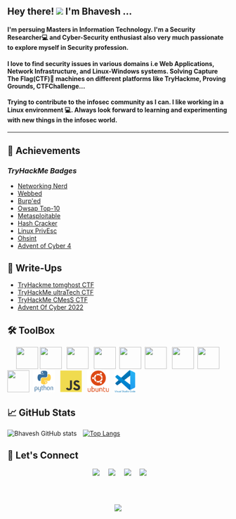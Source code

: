 <h2> Hey there! <img src="https://raw.githubusercontent.com/MartinHeinz/MartinHeinz/master/wave.gif" width="30px"> I'm Bhavesh ...</h2>

<h4>I'm persuing Masters in Information Technology. I'm a Security Researcher💻 and Cyber-Security enthusiast also very much passionate to explore myself in Security profession. </h4>
  
<h4>I love to find security issues in various domains i.e Web Applications, Network Infrastructure, and Linux-Windows systems. Solving Capture The Flag(CTF)🚩 machines on different platforms like TryHackme, Proving Grounds, CTFChallenge...</h4>
  
<h4>Trying to contribute to the infosec community as I can. I like working in a Linux environment 💻. Always look forward to learning and experimenting with new things in the infosec world. </h4>
  <hr/>

  ## :medal_sports: Achievements
  ### <i>TryHackMe Badges</i>
  
   +  <a href="https://tryhackme.com/bhaveshharmalkar/badges/network-fundamentals" target="_blank" rel="noopener noreferrer">Networking Nerd</a>   
   +  <a href="https://tryhackme.com/bhaveshharmalkar/badges/web-fund" target="_blank" rel="noopener noreferrer">Webbed</a>
   +  <a href="https://tryhackme.com/bhaveshharmalkar/badges/burped" target="_blank" rel="noopener noreferrer">Burp'ed</a>
   +  <a href="https://tryhackme.com/bhaveshharmalkar/badges/owasp-10" target="_blank" rel="noopener noreferrer">Owsap Top-10</a>
   +  <a href="https://tryhackme.com/bhaveshharmalkar/badges/metasploitable" target="_blank" rel="noopener noreferrer">Metasploitable</a>
   +  <a href="https://tryhackme.com/bhaveshharmalkar/badges/hash-cracker" target="_blank" rel="noopener noreferrer">Hash Cracker</a>
   +  <a href="https://tryhackme.com/bhaveshharmalkar/badges/linux-privesc" target="_blank" rel="noopener noreferrer">Linux PrivEsc</a>
   +  <a href="https://tryhackme.com/bhaveshharmalkar/badges/ohsint" target="_blank" rel="noopener noreferrer">Ohsint</a>
   +  <a href="https://tryhackme.com/bhaveshharmalkar/badges/adventofcyber4" target="_blank" rel="noopener noreferrer">Advent of Cyber 4</a>


  
   ## :closed_book: Write-Ups
  
  <!-- BLOG-POST-LIST:START -->
- [TryHackme tomghost CTF](https://medium.com/@bhaveshharmalkar/tryhackme-tomghost-ctf-c24a0c806211?source=rss-8243bd4d22d1------2)
- [TryHackMe ultraTech CTF](https://infosecwriteups.com/tryhackme-ultratech-ctf-5f4a8e238ed9?source=rss-8243bd4d22d1------2)
- [TryHackMe CMesS CTF](https://infosecwriteups.com/tryhackme-cmess-ctf-c1339774550e?source=rss-8243bd4d22d1------2)
- [Advent Of Cyber 2022](https://medium.com/@bhaveshharmalkar/advent-of-cyber-2022-ebd2debaec0e?source=rss-8243bd4d22d1------2)
<!-- BLOG-POST-LIST:END -->
  <!--
  [wants to read more...](https://medium.com/@bhaveshharmalkar)
-->
  ## :hammer_and_wrench: ToolBox 
   
&nbsp;&nbsp;&nbsp;&nbsp;&nbsp;<img src="https://www.kali.org/tools/metasploit-framework/images/metasploit-framework-logo.svg" width="50" height="50"/>&nbsp;<img src="https://www.kali.org/tools/burpsuite/images/burpsuite-logo.svg" width="50" height="50"/>&nbsp;&nbsp;&nbsp;<img src="https://www.kali.org/tools/nmap/images/nmap-logo.svg" width="50" height="50"/>&nbsp;&nbsp;&nbsp;<img src="https://www.kali.org/tools/bloodhound/images/bloodhound-logo.svg" width="50" height="50" />&nbsp;&nbsp;<img src="https://www.kali.org/tools/john/images/john-logo.svg" width="50" height="50" />&nbsp;&nbsp;<img src="https://www.kali.org/tools/hydra/images/hydra-logo.svg" width="50" height="50"/>&nbsp;&nbsp;&nbsp;<img src="https://www.kali.org/tools/wireshark/images/wireshark-logo.svg" width="50" height="50"/>&nbsp;&nbsp;<img src="https://www.kali.org/tools/hashcat/images/hashcat-logo.svg" width="50" height=50/><img src="https://cdn-icons-png.flaticon.com/512/919/919837.png" width="50" height="50"/>&nbsp;&nbsp;<img src="https://github.com/devicons/devicon/blob/master/icons/python/python-original-wordmark.svg" width="50" height="50" />&nbsp;&nbsp;&nbsp;<img src="https://github.com/devicons/devicon/blob/master/icons/javascript/javascript-original.svg" width="50" height="50"/>&nbsp;&nbsp;&nbsp;<img src="https://github.com/devicons/devicon/blob/master/icons/ubuntu/ubuntu-plain-wordmark.svg" width="50" height="50" />&nbsp;&nbsp;&nbsp;<img src="https://github.com/devicons/devicon/blob/master/icons/vscode/vscode-original-wordmark.svg" width="50" height="50"/>
  <br/>
  
 
  ## &#x1f4c8; GitHub Stats
 ![Bhavesh GitHub stats](https://github-readme-stats-1-lac-gamma.vercel.app/api?username=bhaveshharmalkar&show_icons=true&theme=radical)&emsp;[![Top Langs](https://github-readme-stats-1-lac-gamma.vercel.app/api/top-langs/?username=bhaveshharmalkar&layout=demo&theme=radical)](https://github.com/anuraghazra/github-readme-stats)

## :handshake: Let's Connect
<p align="center">
&nbsp; <a href="https://twitter.com/bhavesharmalkar" target="_blank" rel="noopener noreferrer"><img src="https://cdn-icons-png.flaticon.com/512/733/733579.png" width="35" /></a>  
&nbsp;&nbsp;&nbsp; <a href="https://www.linkedin.com/in/bhaveshharmalkar/" target="_blank" rel="noopener noreferrer"><img src="https://cdn-icons-png.flaticon.com/512/3536/3536505.png" width="35" /></a>  
&nbsp;&nbsp;&nbsp; <a href="mailto:bhaveshharmalkar28@gmail.com" target="_blank" rel="noopener noreferrer"><img src="https://cdn-icons-png.flaticon.com/512/5968/5968534.png"  width="35" /></a>
&nbsp;&nbsp;&nbsp; <a href="https://medium.com/@bhaveshharmalkar" target="_blank" rel="noopener noreferrer"><img src="https://cdn-icons-png.flaticon.com/512/5968/5968906.png"  width="35" /></a></p>
<br/><br/>
 
  <p align="center">
     <img src="https://komarev.com/ghpvc/?username=bhaveshharmalkar&label=PROFILE+VIEWS&color=d80870" />
  </p>
  
<!--
<img align="middle" alt="GIF" src="https://raw.githubusercontent.com/devSouvik/devSouvik/master/gif3.gif" height="400px" width="990px"/>

<br/>![Typing SVG](https://readme-typing-svg.demolab.com/?lines=+There+is+NO+TECHNOLOGY+are+connected+to+the+INTERNET+is+UNHACKABLE.&center=true&color=d80870&width=980&height=50)

<p align="center">
    <img src="https://streak-stats.demolab.com/?user=bhaveshharmalkar&theme=radical&fire=FFF633">
  </p>
-->
